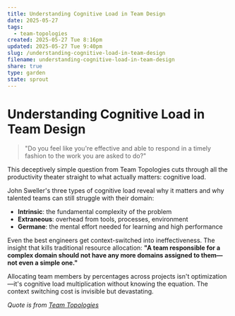 ```yaml
---
title: Understanding Cognitive Load in Team Design
date: 2025-05-27
tags:
  - team-topologies
created: 2025-05-27 Tue 8:16pm
updated: 2025-05-27 Tue 9:40pm
slug: /understanding-cognitive-load-in-team-design
filename: understanding-cognitive-load-in-team-design
share: true
type: garden
state: sprout
---
```

# Understanding Cognitive Load in Team Design

> "Do you feel like you're effective and able to respond in a timely fashion to the work you are asked to do?"

This deceptively simple question from Team Topologies cuts through all the productivity theater straight to what actually matters: cognitive load.

John Sweller's three types of cognitive load reveal why it matters and why talented teams can still struggle with their domain:

- **Intrinsic**: the fundamental complexity of the problem
- **Extraneous**: overhead from tools, processes, environment  
- **Germane**: the mental effort needed for learning and high performance

Even the best engineers get context-switched into ineffectiveness. The insight that kills traditional resource allocation: **"A team responsible for a complex domain should not have any more domains assigned to them—not even a simple one."** 

Allocating team members by percentages across projects isn't optimization—it's cognitive load multiplication without knowing the equation. The context switching cost is invisible but devastating.

*Quote is from [Team Topologies](https://teamtopologies.com)*